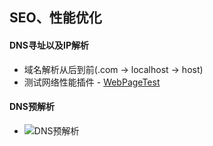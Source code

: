 ## SEO、性能优化

#### DNS寻址以及IP解析
* 域名解析从后到前(.com -> localhost -> host)
* 测试网络性能插件 - [WebPageTest](http://www.webpagetest.org)


#### DNS预解析
* ![DNS预解析](DNS预解析.png, "DNS预解析")



